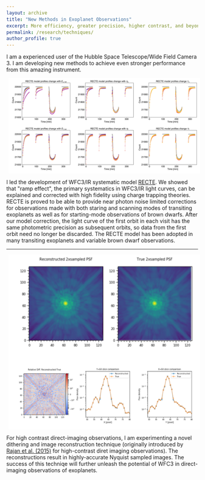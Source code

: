 ```yaml
---
layout: archive
title: "New Methods in Exoplanet Observations"
excerpt: More efficiency, greater precision, higher contrast, and beyond!<br/><img src="/images/Hubble.jpg" width=400 style='vertical-align:bottom;margin:5px 5px;display:block'>
permalink: /research/techniques/
author_profile: true
---
```


I am a experienced user of the Hubble Space Telescope/Wide Field Camera 3. I am developing new methods to achieve even stronger performance from this amazing instrument.

<img src="/images/RECTE.png" width=800 style='vertical-align:bottom;margin:5px 5px;display:block'>

I led the development of WFC3/IR systematic model [RECTE](https://ui.adsabs.harvard.edu/abs/2017AJ....153..243Z/abstract). We showed that "ramp effect", the primary systematics in WFC3/IR light curves, can be explained and corrected with high fidelity using charge trapping theories. RECTE is proved to be able to provide near photon noise limited corrections for observations made with both staring and scanning modes of transiting exoplanets as well as for starting-mode observations of brown dwarfs. After our model correction, the light curve of the first orbit in each visit has the same photometric precision as subsequent orbits, so data from the first orbit need no longer be discarded. The RECTE model has been adopted in many transiting exoplanets and variable brown dwarf observations.

********

<img src="/images/PSF_reconstruction.png" width=800 style='vertical-align:bottom;margin:5px 5px;display:block'>

For high contrast direct-imaging observations, I am experimenting a novel dithering and image reconstruction technique (originally introduced by [Rajan et al. (2015)](https://iopscience.iop.org/article/10.1088/2041-8205/809/2/L33/) for high-contrast diret imaging observations). The reconstructions result in highly-accurate Nyquist sampled images. The success of this techniqe will further unleash the potential of WFC3 in direct-imaging observations of exoplanets.
